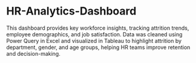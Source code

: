 # HR-Analytics-Dashboard
This dashboard provides key workforce insights, tracking attrition trends, employee demographics, and job satisfaction. Data was cleaned using Power Query in Excel and visualized in Tableau to highlight attrition by department, gender, and age groups, helping HR teams improve retention and decision-making.
